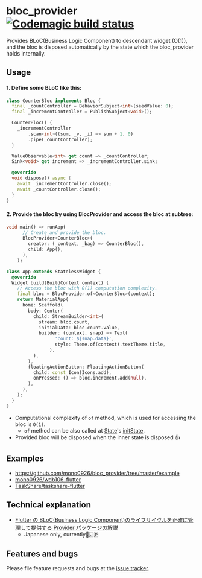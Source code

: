 # bloc_provider [![Codemagic build status](https://api.codemagic.io/apps/5c07297ae5d85c000decbd7a/5c0b461ee3b238001782269a/status_badge.svg)](https://codemagic.io/apps/5c07297ae5d85c000decbd7a/5c0b461ee3b238001782269a/latest_build)

Provides BLoC(Business Logic Component) to descendant widget (O(1)), and the bloc is disposed automatically by the state which the bloc_provider holds internally.

## Usage

#### 1. Define some BLoC like this:

```dart
class CounterBloc implements Bloc {
  final _countController = BehaviorSubject<int>(seedValue: 0);
  final _incrementController = PublishSubject<void>();

  CounterBloc() {
    _incrementController
        .scan<int>((sum, _v, _i) => sum + 1, 0)
        .pipe(_countController);
  }

  ValueObservable<int> get count => _countController;
  Sink<void> get increment => _incrementController.sink;

  @override
  void dispose() async {
    await _incrementController.close();
    await _countController.close();
  }
}
```

#### 2. Provide the bloc by using BlocProvider and access the bloc at subtree:

```dart
void main() => runApp(
      // Create and provide the bloc.
      BlocProvider<CounterBloc>(
        creator: (_context, _bag) => CounterBloc(),
        child: App(),
      ),
    );

class App extends StatelessWidget {
  @override
  Widget build(BuildContext context) {
    // Access the bloc with O(1) computation complexity.
    final bloc = BlocProvider.of<CounterBloc>(context);
    return MaterialApp(
      home: Scaffold(
        body: Center(
          child: StreamBuilder<int>(
            stream: bloc.count,
            initialData: bloc.count.value,
            builder: (context, snap) => Text(
                  'count: ${snap.data}',
                  style: Theme.of(context).textTheme.title,
                ),
          ),
        ),
        floatingActionButton: FloatingActionButton(
          child: const Icon(Icons.add),
          onPressed: () => bloc.increment.add(null),
        ),
      ),
    );
  }
}
```

- Computational complexity of `of` method, which is used for accessing the bloc is `O(1)`.
    - `of` method can be also called at [State](https://docs.flutter.io/flutter/widgets/State-class.html)'s [initState](https://docs.flutter.io/flutter/widgets/State/initState.html).
- Provided bloc will be disposed when the inner state is disposed 👍


## Examples

- https://github.com/mono0926/bloc_provider/tree/master/example
- [mono0926/wdb106-flutter](https://github.com/mono0926/wdb106-flutter)
- [TaskShare/taskshare-flutter](https://github.com/TaskShare/taskshare-flutter)


## Technical explanation

- [Flutter の BLoC(Business Logic Component)のライフサイクルを正確に管理して提供する Provider パッケージの解説](https://medium.com/flutter-jp/bloc-provider-70e869b11b2f)
  - Japanese only, currently🙇‍🇯🇵

## Features and bugs

Please file feature requests and bugs at the [issue tracker][tracker].

[tracker]: https://github.com/mono0926/bloc_provider/issues
